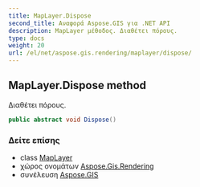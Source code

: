 ```yaml
---
title: MapLayer.Dispose
second_title: Αναφορά Aspose.GIS για .NET API
description: MapLayer μέθοδος. Διαθέτει πόρους.
type: docs
weight: 20
url: /el/net/aspose.gis.rendering/maplayer/dispose/
---
```

## MapLayer.Dispose method

Διαθέτει πόρους.

```csharp
public abstract void Dispose()
```

### Δείτε επίσης

* class [MapLayer](../)
* χώρος ονομάτων [Aspose.Gis.Rendering](../../maplayer/)
* συνέλευση [Aspose.GIS](../../../)


